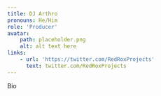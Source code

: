 ```yaml
---
title: DJ Arthro
pronouns: He/Him
role: 'Producer'
avatar:
    path: placeholder.png
    alt: alt text here
links:
    - url: 'https://twitter.com/RedRoxProjects'
      text: twitter.com/RedRoxProjects
---
```


Bio
